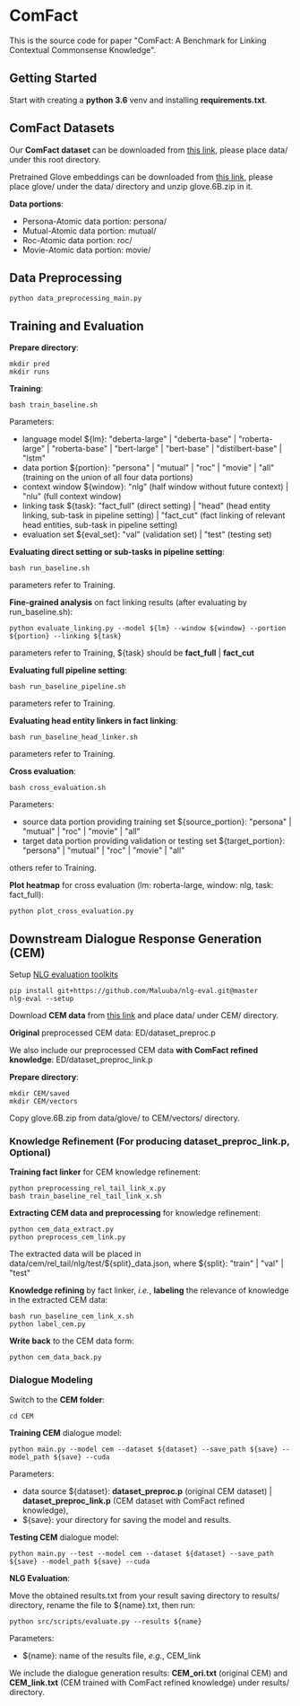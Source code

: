 # ComFact
This is the source code for paper "ComFact: A Benchmark for Linking Contextual Commonsense Knowledge".


## Getting Started
Start with creating a **python 3.6** venv and installing **requirements.txt**.


## ComFact Datasets
Our **ComFact dataset** can be downloaded from [this link](https://drive.google.com/file/d/1nbQiASv32WTGVo5TQHatJbxBlz2HtMRP/view?usp=sharing), please place data/ under this root directory.

Pretrained Glove embeddings can be downloaded from [this link](https://drive.google.com/file/d/17a-sYMpS1hBYpavlq3tliZG7MKLWJHxB/view?usp=sharing), please place glove/ under the data/ directory and unzip glove.6B.zip in it.

**Data portions**:
- Persona-Atomic data portion: persona/
- Mutual-Atomic data portion: mutual/
- Roc-Atomic data portion: roc/
- Movie-Atomic data portion: movie/

## Data Preprocessing
```
python data_preprocessing_main.py
```

## Training and Evaluation
**Prepare directory**:
```
mkdir pred
mkdir runs
```

**Training**:
```
bash train_baseline.sh
```
Parameters:
- language model ${lm}: "deberta-large" | "deberta-base" | "roberta-large" | "roberta-base" | "bert-large" | "bert-base" | "distilbert-base" | "lstm"
- data portion ${portion}: "persona" | "mutual" | "roc" | "movie" | "all" (training on the union of all four data portions)
- context window ${window}: "nlg" (half window without future context) | "nlu" (full context window)
- linking task ${task}: "fact_full" (direct setting) | "head" (head entity linking, sub-task in pipeline setting) | "fact_cut" (fact linking of relevant head entities, sub-task in pipeline setting)
- evaluation set ${eval_set}: "val" (validation set) | "test" (testing set)


**Evaluating direct setting or sub-tasks in pipeline setting**:
```
bash run_baseline.sh
```
parameters refer to Training.


**Fine-grained analysis** on fact linking results (after evaluating by run_baseline.sh):
```
python evaluate_linking.py --model ${lm} --window ${window} --portion ${portion} --linking ${task}
```
parameters refer to Training, ${task} should be **fact_full** | **fact_cut**


**Evaluating full pipeline setting**:
```
bash run_baseline_pipeline.sh
```
parameters refer to Training.


**Evaluating head entity linkers in fact linking**:
```
bash run_baseline_head_linker.sh
```
parameters refer to Training.


**Cross evaluation**:
```
bash cross_evaluation.sh
```
Parameters:
- source data portion providing training set ${source_portion}: "persona" | "mutual" | "roc" | "movie" | "all"
- target data portion providing validation or testing set ${target_portion}: "persona" | "mutual" | "roc" | "movie" | "all"

others refer to Training.


**Plot heatmap** for cross evaluation (lm: roberta-large, window: nlg, task: fact_full):
```
python plot_cross_evaluation.py
```

## Downstream Dialogue Response Generation (CEM)
Setup [NLG evaluation toolkits](https://github.com/Maluuba/nlg-eval)
```
pip install git+https://github.com/Maluuba/nlg-eval.git@master
nlg-eval --setup
```

Download **CEM data** from [this link](https://drive.google.com/file/d/1p_70KLQzoqW92YexDyVlhKB4k9Mikv4E/view?usp=sharing) and place data/ under CEM/ directory.

**Original** preprocessed CEM data: ED/dataset_preproc.p

We also include our preprocessed CEM data **with ComFact refined knowledge**: ED/dataset_preproc_link.p

**Prepare directory**:
```
mkdir CEM/saved
mkdir CEM/vectors
```
Copy glove.6B.zip from data/glove/ to CEM/vectors/ directory.

### Knowledge Refinement (For producing dataset_preproc_link.p, Optional)

**Training fact linker** for CEM knowledge refinement:
```
python preprocessing_rel_tail_link_x.py
bash train_baseline_rel_tail_link_x.sh
```

**Extracting CEM data and preprocessing** for knowledge refinement:
```
python cem_data_extract.py
python preprocess_cem_link.py
```
The extracted data will be placed in data/cem/rel_tail/nlg/test/${split}_data.json, where ${split}: "train" | "val" | "test"

**Knowledge refining** by fact linker, *i.e.*, **labeling** the relevance of knowledge in the extracted CEM data:
```
bash run_baseline_cem_link_x.sh
python label_cem.py
```

**Write back** to the CEM data form:
```
python cem_data_back.py
```

### Dialogue Modeling
Switch to the **CEM folder**:
```
cd CEM
```

**Training CEM** dialogue model:
```
python main.py --model cem --dataset ${dataset} --save_path ${save} --model_path ${save} --cuda
```
Parameters:
- data source ${dataset}: **dataset_preproc.p** (original CEM dataset) | **dataset_preproc_link.p** (CEM dataset with ComFact refined knowledge),
- ${save}: your directory for saving the model and results.

**Testing CEM** dialogue model:
```
python main.py --test --model cem --dataset ${dataset} --save_path ${save} --model_path ${save} --cuda
```

**NLG Evaluation**:

Move the obtained results.txt from your result saving directory to results/ directory, rename the file to ${name}.txt, then run:
```
python src/scripts/evaluate.py --results ${name}
```
Parameters:
- ${name}: name of the results file, *e.g.*, CEM_link

We include the dialogue generation results: **CEM_ori.txt** (original CEM) and **CEM_link.txt** (CEM trained with ComFact refined knowledge) under results/ directory.
